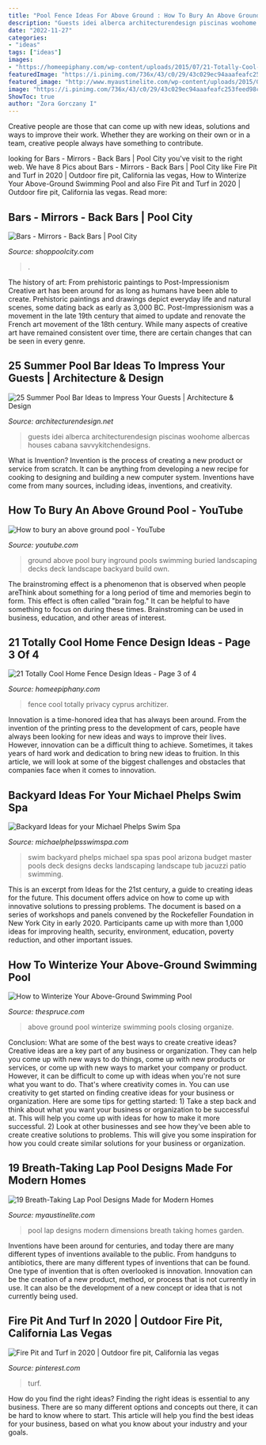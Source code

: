 ```yaml
---
title: "Pool Fence Ideas For Above Ground : How To Bury An Above Ground Pool"
description: "Guests idei alberca architecturendesign piscinas woohome albercas houses cabana savvykitchendesigns"
date: "2022-11-27"
categories:
- "ideas"
tags: ["ideas"]
images:
- "https://homeepiphany.com/wp-content/uploads/2015/07/21-Totally-Cool-Home-Fence-Design-Ideas-12.jpg"
featuredImage: "https://i.pinimg.com/736x/43/c0/29/43c029ec94aaafeafc253feed98c5e48.jpg"
featured_image: "http://www.myaustinelite.com/wp-content/uploads/2015/01/lap-pool-designs-with-patio.jpg"
image: "https://i.pinimg.com/736x/43/c0/29/43c029ec94aaafeafc253feed98c5e48.jpg"
ShowToc: true
author: "Zora Gorczany I"
---
```



Creative people are those that can come up with new ideas, solutions and ways to improve their work. Whether they are working on their own or in a team, creative people always have something to contribute.

	

		
looking for Bars - Mirrors - Back Bars | Pool City you've visit to the right web. We have 8 Pics about Bars - Mirrors - Back Bars | Pool City like Fire Pit and Turf in 2020 | Outdoor fire pit, California las vegas, How to Winterize Your Above-Ground Swimming Pool and also Fire Pit and Turf in 2020 | Outdoor fire pit, California las vegas. Read more:
		
    
## Bars - Mirrors - Back Bars | Pool City

<img loading=lazy src="https://www.shoppoolcity.com/_wss/clients/512/shopping_images/20170302231055908.jpg" onerror="this.onerror=null;this.src='https://tse1.mm.bing.net/th?id=OIP.bFBfueR3SjKEHDI71f-O9gHaF1&amp;pid=15.1';" alt="Bars - Mirrors - Back Bars | Pool City">

_Source: shoppoolcity.com_

>. 

	

The history of art: From prehistoric paintings to Post-Impressionism
Creative art has been around for as long as humans have been able to create. Prehistoric paintings and drawings depict everyday life and natural scenes, some dating back as early as 3,000 BC. Post-Impressionism was a movement in the late 19th century that aimed to update and renovate the French art movement of the 18th century. While many aspects of creative art have remained consistent over time, there are certain changes that can be seen in every genre.

    
## 25 Summer Pool Bar Ideas To Impress Your Guests | Architecture &amp; Design

<img loading=lazy src="https://cdn.architecturendesign.net/wp-content/uploads/2014/09/Summer-Pool-Bar-Ideas-8.jpg" onerror="this.onerror=null;this.src='https://tse2.mm.bing.net/th?id=OIP.zQ8417LVYN1mBkaWMgjeLgHaFi&amp;pid=15.1';" alt="25 Summer Pool Bar Ideas to Impress Your Guests | Architecture &amp; Design">

_Source: architecturendesign.net_

>guests idei alberca architecturendesign piscinas woohome albercas houses cabana savvykitchendesigns. 

	

What is Invention?
Invention is the process of creating a new product or service from scratch. It can be anything from developing a new recipe for cooking to designing and building a new computer system. Inventions have come from many sources, including ideas, inventions, and creativity.

    
## How To Bury An Above Ground Pool - YouTube

<img loading=lazy src="https://i.ytimg.com/vi/A7sIgiLpAHA/hqdefault.jpg" onerror="this.onerror=null;this.src='https://tse4.mm.bing.net/th?id=OIP.oW-uNXLsIHAieMWlh-DJkwHaFj&amp;pid=15.1';" alt="How to bury an above ground pool - YouTube">

_Source: youtube.com_

>ground above pool bury inground pools swimming buried landscaping decks deck landscape backyard build own. 

	

The brainstroming effect is a phenomenon that is observed when people areThink about something for a long period of time and memories begin to form. This effect is often called "brain fog." It can be helpful to have something to focus on during these times. Brainstroming can be used in business, education, and other areas of interest.

    
## 21 Totally Cool Home Fence Design Ideas - Page 3 Of 4

<img loading=lazy src="https://homeepiphany.com/wp-content/uploads/2015/07/21-Totally-Cool-Home-Fence-Design-Ideas-12.jpg" onerror="this.onerror=null;this.src='https://tse1.mm.bing.net/th?id=OIP.Q3RJ12m9XoCjGOQriKa4xwHaE3&amp;pid=15.1';" alt="21 Totally Cool Home Fence Design Ideas - Page 3 of 4">

_Source: homeepiphany.com_

>fence cool totally privacy cyprus architizer. 

	

Innovation is a time-honored idea that has always been around. From the invention of the printing press to the development of cars, people have always been looking for new ideas and ways to improve their lives. However, innovation can be a difficult thing to achieve. Sometimes, it takes years of hard work and dedication to bring new ideas to fruition. In this article, we will look at some of the biggest challenges and obstacles that companies face when it comes to innovation.

    
## Backyard Ideas For Your Michael Phelps Swim Spa

<img loading=lazy src="https://michaelphelpsswimspa.com/gallery/uploads/images/flexslider/1408733867_598930.jpg" onerror="this.onerror=null;this.src='https://tse3.mm.bing.net/th?id=OIP.OPpl4iFjTUdZegjHbvg6xwHaFA&amp;pid=15.1';" alt="Backyard Ideas for your Michael Phelps Swim Spa">

_Source: michaelphelpsswimspa.com_

>swim backyard phelps michael spa spas pool arizona budget master pools deck designs decks landscaping landscape tub jacuzzi patio swimming. 

	

This is an excerpt from Ideas for the 21st century, a guide to creating ideas for the future. This document offers advice on how to come up with innovative solutions to pressing problems. The document is based on a series of workshops and panels convened by the Rockefeller Foundation in New York City in early 2020. Participants came up with more than 1,000 ideas for improving health, security, environment, education, poverty reduction, and other important issues.

    
## How To Winterize Your Above-Ground Swimming Pool

<img loading=lazy src="https://www.thespruce.com/thmb/Fm-28sjfvN9QAwYUWFCLPgWl-qA=/2309x1299/filters:fill(auto,1)/gettyaboveclean-5c013201c9e77c00012ea46e.jpg" onerror="this.onerror=null;this.src='https://tse1.mm.bing.net/th?id=OIP.PJhHJPlPeCRdgRS41UoBswHaEK&amp;pid=15.1';" alt="How to Winterize Your Above-Ground Swimming Pool">

_Source: thespruce.com_

>above ground pool winterize swimming pools closing organize. 

	

Conclusion: What are some of the best ways to create creative ideas?
Creative ideas are a key part of any business or organization. They can help you come up with new ways to do things, come up with new products or services, or come up with new ways to market your company or product. However, it can be difficult to come up with ideas when you're not sure what you want to do. That's where creativity comes in. You can use creativity to get started on finding creative ideas for your business or organization. Here are some tips for getting started: 1) Take a step back and think about what you want your business or organization to be successful at. This will help you come up with ideas for how to make it more successful. 2) Look at other businesses and see how they've been able to create creative solutions to problems. This will give you some inspiration for how you could create similar solutions for your business or organization.

    
## 19 Breath-Taking Lap Pool Designs Made For Modern Homes

<img loading=lazy src="http://www.myaustinelite.com/wp-content/uploads/2015/01/lap-pool-designs-with-patio.jpg" onerror="this.onerror=null;this.src='https://tse4.mm.bing.net/th?id=OIP.1tKRLM2oWW5Zjdj8zIoniAHaFj&amp;pid=15.1';" alt="19 Breath-Taking Lap Pool Designs Made for Modern Homes">

_Source: myaustinelite.com_

>pool lap designs modern dimensions breath taking homes garden. 

	

Inventions have been around for centuries, and today there are many different types of inventions available to the public. From handguns to antibiotics, there are many different types of inventions that can be found. One type of invention that is often overlooked is innovation. Innovation can be the creation of a new product, method, or process that is not currently in use. It can also be the development of a new concept or idea that is not currently being used.

    
## Fire Pit And Turf In 2020 | Outdoor Fire Pit, California Las Vegas

<img loading=lazy src="https://i.pinimg.com/736x/43/c0/29/43c029ec94aaafeafc253feed98c5e48.jpg" onerror="this.onerror=null;this.src='https://tse3.mm.bing.net/th?id=OIP.7o1nChSmRCnLoHx8Q9LZNgHaIw&amp;pid=15.1';" alt="Fire Pit and Turf in 2020 | Outdoor fire pit, California las vegas">

_Source: pinterest.com_

>turf. 

	

How do you find the right ideas?
Finding the right ideas is essential to any business. There are so many different options and concepts out there, it can be hard to know where to start. This article will help you find the best ideas for your business, based on what you know about your industry and your goals.

